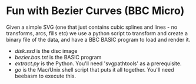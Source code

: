 # Fun with Bezier Curves (BBC Micro)

Given a simple SVG (one that just contains cubic splines and lines - no transforms, arcs, fills etc) we use a python script to transform and create a binary file of the data, and have a BBC BASIC program to load and render it.

* *disk.ssd* is the disc image
* *bezier.bas.txt* is the BASIC program
* *extract.py* is the Python. You'll need 'svgpathtools' as a prerequisite.
* *go* is the Mac/Unix shell script that puts it all together. You'll need beebasm to execute this.
